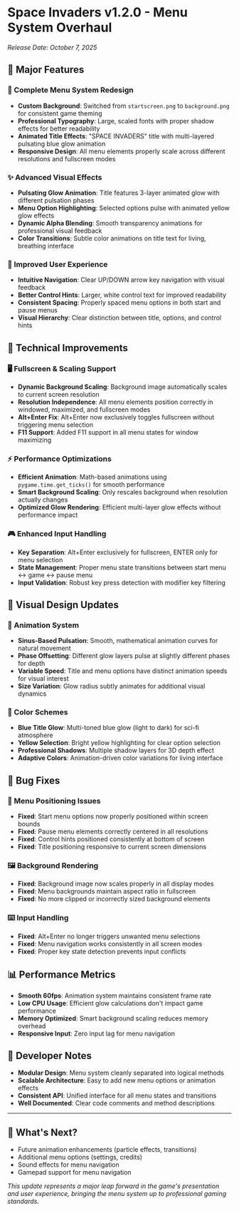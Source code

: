 # Space Invaders v1.2.0 - Menu System Overhaul
*Release Date: October 7, 2025*

## 🎯 **Major Features**

### **🌟 Complete Menu System Redesign**
- **Custom Background**: Switched from `startscreen.png` to `background.png` for consistent game theming
- **Professional Typography**: Large, scaled fonts with proper shadow effects for better readability
- **Animated Title Effects**: "SPACE INVADERS" title with multi-layered pulsating blue glow animation
- **Responsive Design**: All menu elements properly scale across different resolutions and fullscreen modes

### **✨ Advanced Visual Effects**
- **Pulsating Glow Animation**: Title features 3-layer animated glow with different pulsation phases
- **Menu Option Highlighting**: Selected options pulse with animated yellow glow effects
- **Dynamic Alpha Blending**: Smooth transparency animations for professional visual feedback
- **Color Transitions**: Subtle color animations on title text for living, breathing interface

### **🚀 Improved User Experience**
- **Intuitive Navigation**: Clear UP/DOWN arrow key navigation with visual feedback
- **Better Control Hints**: Larger, white control text for improved readability
- **Consistent Spacing**: Properly spaced menu options in both start and pause menus
- **Visual Hierarchy**: Clear distinction between title, options, and control hints

## 🔧 **Technical Improvements**

### **🖥️ Fullscreen & Scaling Support**
- **Dynamic Background Scaling**: Background image automatically scales to current screen resolution  
- **Resolution Independence**: All menu elements position correctly in windowed, maximized, and fullscreen modes
- **Alt+Enter Fix**: Alt+Enter now exclusively toggles fullscreen without triggering menu selection
- **F11 Support**: Added F11 support in all menu states for window maximizing

### **⚡ Performance Optimizations**
- **Efficient Animation**: Math-based animations using `pygame.time.get_ticks()` for smooth performance
- **Smart Background Scaling**: Only rescales background when resolution actually changes
- **Optimized Glow Rendering**: Efficient multi-layer glow effects without performance impact

### **🎮 Enhanced Input Handling**
- **Key Separation**: Alt+Enter exclusively for fullscreen, ENTER only for menu selection
- **State Management**: Proper menu state transitions between start menu ↔ game ↔ pause menu
- **Input Validation**: Robust key press detection with modifier key filtering

## 🎨 **Visual Design Updates**

### **🌈 Animation System**
- **Sinus-Based Pulsation**: Smooth, mathematical animation curves for natural movement
- **Phase Offsetting**: Different glow layers pulse at slightly different phases for depth
- **Variable Speed**: Title and menu options have distinct animation speeds for visual interest
- **Size Variation**: Glow radius subtly animates for additional visual dynamics

### **💫 Color Schemes**
- **Blue Title Glow**: Multi-toned blue glow (light to dark) for sci-fi atmosphere
- **Yellow Selection**: Bright yellow highlighting for clear option selection
- **Professional Shadows**: Multiple shadow layers for 3D depth effect
- **Adaptive Colors**: Animation-driven color variations for living interface

## 🐛 **Bug Fixes**

### **📱 Menu Positioning Issues**
- **Fixed**: Start menu options now properly positioned within screen bounds
- **Fixed**: Pause menu elements correctly centered in all resolutions
- **Fixed**: Control hints positioned consistently at bottom of screen
- **Fixed**: Title positioning responsive to current screen dimensions

### **🖼️ Background Rendering**
- **Fixed**: Background image now scales properly in all display modes
- **Fixed**: Menu backgrounds maintain aspect ratio in fullscreen
- **Fixed**: No more clipped or incorrectly sized background elements

### **⌨️ Input Handling**
- **Fixed**: Alt+Enter no longer triggers unwanted menu selections
- **Fixed**: Menu navigation works consistently in all screen modes
- **Fixed**: Proper key state detection prevents input conflicts

## 📊 **Performance Metrics**
- **Smooth 60fps**: Animation system maintains consistent frame rate
- **Low CPU Usage**: Efficient glow calculations don't impact game performance
- **Memory Optimized**: Smart background scaling reduces memory overhead
- **Responsive Input**: Zero input lag for menu navigation

## 🎯 **Developer Notes**
- **Modular Design**: Menu system cleanly separated into logical methods
- **Scalable Architecture**: Easy to add new menu options or animation effects
- **Consistent API**: Unified interface for all menu states and transitions
- **Well Documented**: Clear code comments and method descriptions

---

## 🚀 **What's Next?**
- Future animation enhancements (particle effects, transitions)
- Additional menu options (settings, credits)
- Sound effects for menu navigation
- Gamepad support for menu navigation

*This update represents a major leap forward in the game's presentation and user experience, bringing the menu system up to professional gaming standards.*
